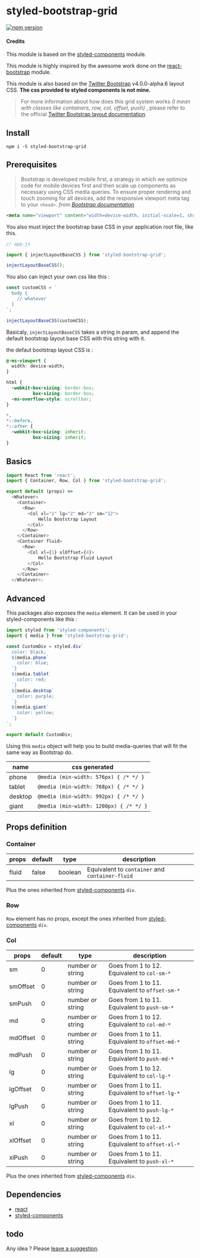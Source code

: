 # styled-bootstrap-grid
[![npm version](https://badge.fury.io/js/styled-bootstrap-grid.svg)](https://badge.fury.io/js/styled-bootstrap-grid)

#### Credits
This module is based on the [styled-components](https://www.npmjs.com/package/styled-components) module.

This module is highly inspired by the awesome work done on the [react-bootstrap](https://www.npmjs.com/package/react-bootstrap) module.

This module is also based on the [Twitter Bootstrap](https://v4-alpha.getbootstrap.com/getting-started/download/) v4.0.0-alpha.6 layout CSS.
**The css provided to styled components is not mine.**

> For more information about how does this grid system works *(I mean with classes like containers, row, col, offset, push)* , please refer to the official [Twitter Bootstrap layout documentation](https://v4-alpha.getbootstrap.com/layout/overview/).

## Install

`npm i -S styled-bootstrap-grid`

## Prerequisites

> Bootstrap is developed mobile first, a strategy in which we optimize code for mobile devices first and then scale up components as necessary using CSS media queries. To ensure proper rendering and touch zooming for all devices, add the responsive viewport meta tag to your `<head>`.
> *from [Bootstrap documentation](https://v4-alpha.getbootstrap.com/getting-started/introduction/#responsive-meta-tag)*

```html
<meta name="viewport" content="width=device-width, initial-scale=1, shrink-to-fit=no">
```

You also must inject the bootstrap base CSS in your application root file, like this.

```javascript
// app.js

import { injectLayoutBaseCSS } from 'styled-bootstrap-grid';

injectLayoutBaseCSS();

```

You also can inject your own css like this :

```javascript
const customCSS = `
  body {
    // whatever
  }
`;

injectLayoutBaseCSS(customCSS);
```

Basicaly, `injectLayoutBaseCSS` takes a string in param, and append the default bootstrap layout base CSS with this string with it.

the defaut bootstrap layout CSS is :

```css
@-ms-viewport {
  width: device-width;
}

html {
  -webkit-box-sizing: border-box;
          box-sizing: border-box;
  -ms-overflow-style: scrollbar;
}

*,
*::before,
*::after {
  -webkit-box-sizing: inherit;
          box-sizing: inherit;
}
```

## Basics

```javascript
import React from 'react';
import { Container, Row, Col } from 'styled-bootstrap-grid';

export default (props) =>
  <Whatever>
    <Container>
      <Row>
        <Col xl="1" lg="2" md="3" sm="12">
            Hello Bootstrap Layout
        </Col>
      </Row>
    </Container>
    <Container fluid>
      <Row>
        <Col xl={1} xlOffset={4}>
            Hello Bootstrap Fluid Layout
        </Col>
      </Row>
    </Container>
  </Whatever>;
```

## Advanced
This packages also exposes the `media` element. It can be used in your styled-components like this :

```javascript
import styled from 'styled-components';
import { media } from 'styled-bootstrap-grid';

const CustomDiv = styled.div`
  color: black;
  ${media.phone`
    color: blue;
  `}
  ${media.tablet`
    color: red;
  `}
  ${media.desktop`
    color: purple;
  `}
  ${media.giant`
    color: yellow;
  `}
`;

export default CustomDiv;
```

Using this `media` object will help you to build media-queries that will fit the same way as Bootstrap do.

| name | css generated |
| - | - |
| phone | `@media (min-width: 576px) { /* */ }`
| tablet | `@media (min-width: 768px) { /* */ }`
| desktop | `@media (min-width: 992px) { /* */ }`
| giant | `@media (min-width: 1200px) { /* */ }`

## Props definition

### Container

| props | default | type | description |
| - | - | - | - |
| fluid | false | boolean | Equivalent to `container` and `container-fluid` |

Plus the ones inherited from [styled-components](https://www.npmjs.com/package/styled-components) `div`.

### Row
`Row` element has no props, except the ones inherited from [styled-components](https://www.npmjs.com/package/styled-components) `div`.

### Col
| props | default | type | description |
| - | - | - | - |
| sm | 0 | number *or* string | Goes from 1 to 12. Equivalent to `col-sm-*` |
| smOffset | 0 | number *or* string | Goes from 1 to 11. Equivalent to `offset-sm-*` |
| smPush | 0 | number *or* string | Goes from 1 to 11. Equivalent to `push-sm-*` |
| md | 0 | number *or* string | Goes from 1 to 12. Equivalent to `col-md-*` |
| mdOffset | 0 | number *or* string | Goes from 1 to 11. Equivalent to `offset-md-*` |
| mdPush | 0 | number *or* string | Goes from 1 to 11. Equivalent to `push-md-*` |
| lg | 0 | number *or* string | Goes from 1 to 12. Equivalent to `col-lg-*` |
| lgOffset | 0 | number *or* string | Goes from 1 to 11. Equivalent to `offset-lg-*` |
| lgPush | 0 | number *or* string | Goes from 1 to 11. Equivalent to `push-lg-*` |
| xl | 0 | number *or* string | Goes from 1 to 12. Equivalent to `col-xl-*` |
| xlOffset | 0 | number *or* string | Goes from 1 to 11. Equivalent to `offset-xl-*` |
| xlPush | 0 | number *or* string | Goes from 1 to 11. Equivalent to `push-xl-*` |

Plus the ones inherited from [styled-components](https://www.npmjs.com/package/styled-components) `div`.

## Dependencies
* [react](https://www.npmjs.com/package/react)
* [styled-components](https://www.npmjs.com/package/styled-components)

## todo
Any idea ?
Please [leave a suggestion](https://github.com/dragma/styled-bootstrap-grid/issues).
